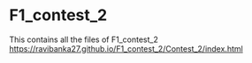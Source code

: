 # F1_contest_2
This contains all the files of F1_contest_2
https://ravibanka27.github.io/F1_contest_2/Contest_2/index.html
